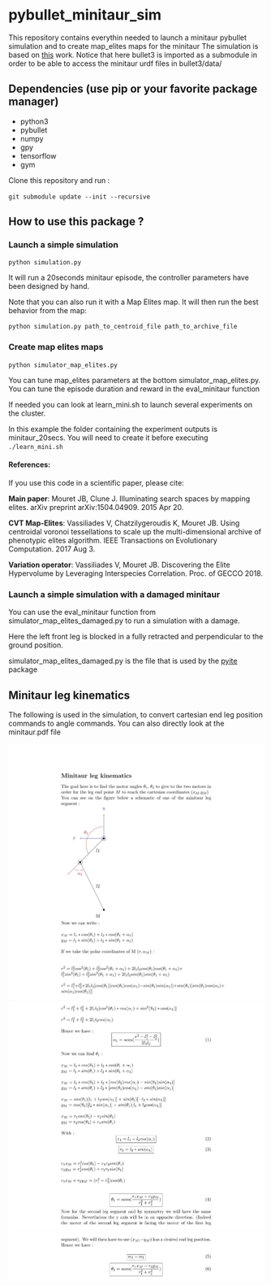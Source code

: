 # pybullet_minitaur_sim

This repository contains everythin needed to launch a minitaur pybullet simulation and to create map_elites maps for the minitaur
The simulation is based on [this](https://github.com/bulletphysics/bullet3/tree/master/examples/pybullet/gym/pybullet_envs/minitaur/envs) work. Notice that here bullet3 is imported as a submodule in order to be able to access the minitaur urdf files in bullet3/data/

## Dependencies (use pip or your favorite package manager)
- python3
- pybullet
- numpy
- gpy
- tensorflow
- gym

Clone this repository and run :

``git submodule update --init --recursive``

## How to use this package ?

### Launch a simple simulation

```
python simulation.py
```

It will run a 20seconds minitaur episode, the controller parameters have been designed by hand.

Note that you can also run it with a Map Elites map. It will then run the best behavior from the map:

```
python simulation.py path_to_centroid_file path_to_archive_file
```


### Create map elites maps


```
python simulator_map_elites.py
```

You can tune map_elites parameters at the bottom simulator_map_elites.py. You can tune the episode duration and reward in the eval_minitaur function

If needed you can look at learn_mini.sh to launch several experiments on the cluster.

In this example the folder containing the experiment outputs is minitaur_20secs. You will need to create it before executing ``` ./learn_mini.sh ```

#### References:
If you use this code in a scientific paper, please cite:

**Main paper**: Mouret JB, Clune J. Illuminating search spaces by mapping elites. arXiv preprint arXiv:1504.04909. 2015 Apr 20.

**CVT Map-Elites**: Vassiliades V, Chatzilygeroudis K, Mouret JB. Using centroidal voronoi tessellations to scale up the multi-dimensional archive of phenotypic elites algorithm. IEEE Transactions on Evolutionary Computation. 2017 Aug 3.

**Variation operator**: Vassiliades V, Mouret JB. Discovering the Elite Hypervolume by Leveraging Interspecies Correlation. Proc. of GECCO 2018.


### Launch a simple simulation with a damaged minitaur

You can use the eval_minitaur function from simulator_map_elites_damaged.py to run a simulation with a damage.

 Here the left front leg is blocked in a fully retracted and perpendicular to the ground position.

simulator_map_elites_damaged.py is the file that is used by the [pyite](https://github.com/resibots/pyite.git) package

## Minitaur leg kinematics

The following is used in the simulation, to convert cartesian end leg position commands to angle commands. You can also directly look at the  minitaur.pdf file

![1](miscs/minitaur-1.jpg)
![2](miscs/minitaur-2.jpg)
![3](miscs/minitaur-3.jpg)
